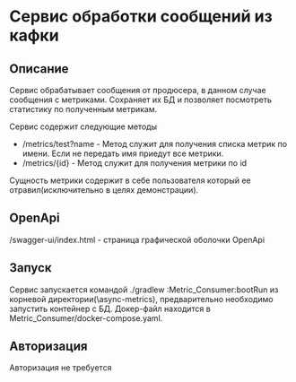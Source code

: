 # Сервис обработки сообщений из кафки

## Описание

Сервис обрабатывает сообщения от продюсера, в данном случае сообщения с метриками. Сохраняет их БД и позволяет
посмотреть статистику по полученным метрикам.

Сервис содержит следующие методы

* /metrics/test?name - Метод служит для получения списка метрик по имени. Если не передать имя приедут все метрики.
* /metrics/{id} - Метод служит для получения метрики по id

Сущность метрики содержит в себе пользователя который ее отравил(исключительно в целях демонстрации).

## OpenApi

/swagger-ui/index.html - страница графической оболочки OpenApi

## Запуск

Сервис запускается командой ./gradlew :Metric_Consumer:bootRun из корневой директории(\async-metrics\), предварительно
необходимо запустить контейнер с БД. Докер-файл находится в Metric_Consumer/docker-compose.yaml.

## Авторизация

Авторизация не требуется
